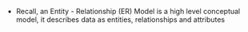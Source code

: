 - Recall, an Entity - Relationship (ER) Model is a high level conceptual model, it describes data as entities, relationships and attributes
